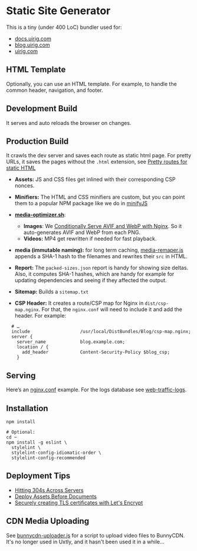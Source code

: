# Static Site Generator

This is a tiny (under 400 LoC) bundler used for:
- [docs.uirig.com](https://docs.uirig.com)
- [blog.uirig.com](https://blog.uirig.com)
- [uirig.com](https://uirig.com)


## HTML Template
Optionally, you can use an HTML template. For example,
to handle the common header, navigation, and footer.


## Development Build
It serves and auto reloads the browser on changes.


## Production Build
It crawls the dev server and saves each route as static html page. For pretty
URLs, it saves the pages without the `.html` extension, see [Pretty routes
for static HTML](https://blog.uirig.com/pretty-routes-for-static-html)

- **Assets:** JS and CSS files get inlined with their corresponding CSP nonces.

- **Minifiers:** The HTML and CSS minifiers are custom, but you can point them to
  a popular NPM package like we do in [minifyJS](./minifyJS.js)

- [**media-optimizer.sh**](./media-optimizer.sh):
    - **Images**: We [Conditionally Serve AVIF and WebP with
      Nginx](https://blog.uirig.com/conditional-avif-for-video-posters). So
      it auto-generates AVIF and WebP from each PNG.
    - **Videos:** MP4 get rewritten if needed for fast playback.

- **media (immutable naming):** for long term caching,
  [media-remaper.js](./media-remaper.js) appends a SHA-1
  hash to the filenames and rewrites their `src` in HTML.

- **Report:** The `packed-sizes.json` report is handy for showing size
  deltas. Also, it computes SHA-1 hashes, which are handy for example
  for updating dependencies and seeing if they affected the output.

- **Sitemap:** Builds a `sitemap.txt`

- **CSP Header:** It creates a route/CSP map for Nginx in `dist/csp-map.nginx`.
  For that, the `nginx.conf` will need to include it and add the header. For example:
```confg
  # …
  include                   /usr/local/DistBundles/Blog/csp-map.nginx;
  server {
    server_name             blog.example.com;
    location / {
      add_header            Content-Security-Policy $blog_csp;
    }
```

## Serving
Here’s an
[nginx.conf](https://github.com/uxtely/ops-utils/blob/main/location-server/jails/nginx_j/usr/local/etc/nginx/nginx.conf)
example. For the logs
database see [web-traffic-logs](https://github.com/uxtely/ops-utils/tree/main/web-traffic-logs/).


## Installation
```shell script
npm install

# Optional:
cd ~
npm install -g eslint \
  stylelint \
  stylelint-config-idiomatic-order \
  stylelint-config-recommended 
```


## Deployment Tips
- [Hitting 304s Across Servers](https://blog.uirig.com/hitting-304-across-servers)
- [Deploy Assets Before Documents](https://blog.uirig.com/deploy-assets-before-documents)
- [Securely creating TLS certificates with Let's Encrypt](https://blog.uirig.com/isolated-tls-certificate-creation)


## CDN Media Uploading
See [bunnycdn-uploader.js](../bunnycdn-uploader.js) for a script to upload video files to BunnyCDN.
It's no longer used in Uxtly, and it hasn't been used it in a while…
